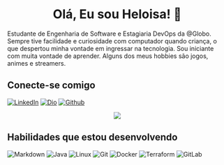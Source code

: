 <h1 align="center">Olá, Eu sou Heloisa! 💜</h1>

<p align=> Estudante de Engenharia de Software e Estagiaria DevOps da @Globo. Sempre tive facilidade e curiosidade com computador quando criança, o que despertou minha vontade em ingressar na tecnologia. Sou iniciante com muita vontade de aprender. Alguns dos meus hobbies são jogos, animes e streamers.

## Conecte-se comigo

[![LinkedIn](https://img.shields.io/badge/-LinkedIn-000?style=for-the-badge&logo=linkedin&logoColor=8000FF&color:FFF)](https://www.linkedin.com/in/heloisa-pereira-b61794225/)
[![Dio](https://img.shields.io/badge/-Dio-8000FF?style=for-the-badge&logo=Dio&logoColor=FFFFFF)](https://www.dio.me/users/heloisasilvap2003)
[![Github](https://img.shields.io/badge/-Github-000?style=for-the-badge&logo=Github&logoColor=8000FF&color:FFF)](https://github.com/heloohp)

<p align="center">
  <img src="https://github-readme-stats.vercel.app/api?username=heloohp&theme=transparent&bg_color=000&border_color=6A1B9A&show_icons=true&icon_color=6A1B9A&title_color=6A1B9A&text_color=FFF" />
</p>

## Habilidades que estou desenvolvendo

![Markdown](https://img.shields.io/badge/Markdown-000?style=for-the-badge&logo=markdown)
![Java](https://img.shields.io/badge/java-%23ED8B00.svg?style=for-the-badge&logo=openjdk&logoColor=white)
![Linux](https://img.shields.io/badge/Linux-000?style=for-the-badge&logo=linux&logoColor=FCC624)
![Git](https://img.shields.io/badge/GIT-E44C30?style=for-the-badge&logo=git&logoColor=white)
![Docker](https://img.shields.io/badge/Docker-2496ED?style=for-the-badge&logo=Docker&logoColor=white)
![Terraform](https://img.shields.io/badge/Terraform-7B42BC?style=for-the-badge&logo=terraform&logoColor=white)
![GitLab](https://img.shields.io/badge/GitLab-FC6D26?style=for-the-badge&logo=gitlab&logoColor=white)


<!---
heloohp/heloohp is a ✨ special ✨ repository because its `README.md` (this file) appears on your GitHub profile.
You can click the Preview link to take a look at your changes.
--->
